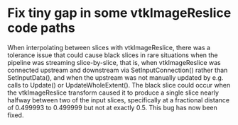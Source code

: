 # Fix tiny gap in some vtkImageReslice code paths

When interpolating between slices with vtkImageReslice, there was a
tolerance issue that could cause black slices in rare situations when
the pipeline was streaming slice-by-slice, that is, when vtkImageReslice
was connected upstream and downstream via SetInputConnection() rather
than SetInputData(), and when the upstream was not manually updated by
e.g. calls to Update() or UpdateWholeExtent().  The black slice could
occur when the vtkImageReslice transform caused it to produce a single
slice nearly halfway between two of the input slices, specifically at
a fractional distance of 0.499993 to 0.499999 but not at exactly 0.5.
This bug has now been fixed.
